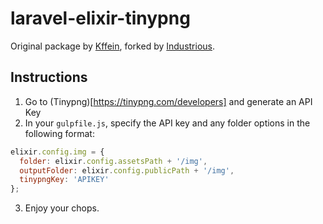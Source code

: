# laravel-elixir-tinypng

Original package by [Kffein](https://github.com/kffein/kffein-elixir-tinypng), forked by [Industrious](https://www.industrious.agency).

## Instructions

1. Go to (Tinypng)[https://tinypng.com/developers] and generate an API Key
2. In your `gulpfile.js`, specify the API key and any folder options in the following format:

```javascript
elixir.config.img = {
  folder: elixir.config.assetsPath + '/img',
  outputFolder: elixir.config.publicPath + '/img',
  tinypngKey: 'APIKEY'
};
```

3. Enjoy your chops.